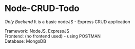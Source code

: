 # Node-CRUD-Todo
*Only Backend*
It is a basic nodeJS - Express CRUD application

Framework: NodeJS, ExpressJS <br>
Frontend: (no frontend used) - using POSTMAN <br>
Database: MongoDB <br>

